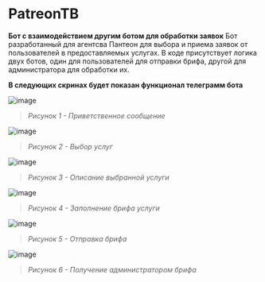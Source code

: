 # PatreonTB
**Бот с взаимодействием другим ботом для обработки заявок**
Бот разработанный для агентсва Пантеон для выбора и приема заявок от пользователей в предоставляемых услугах. В коде присутствует логика двух ботов, один для пользователей для отправки брифа, другой для администратора для обработки их.

**В следующих скринах будет показан функционал телеграмм бота**

![image](https://github.com/user-attachments/assets/8cf8374b-68c7-4954-a0be-7ec869c745f2)
> *Рисунок 1 - Приветственное сообщение*


![image](https://github.com/user-attachments/assets/b49cc782-d2dd-4d76-b549-98a1360414f8)
> *Рисунок 2 - Выбор услуг*


![image](https://github.com/user-attachments/assets/ab9d430c-ea34-4263-b1b1-59c513802976)
> *Рисунок 3 - Описание выбранной услуги*


![image](https://github.com/user-attachments/assets/71e214c2-5e2d-4a89-85ee-adc69e24e2e3)
> *Рисунок 4 - Заполнение брифа услуги*


![image](https://github.com/user-attachments/assets/2110cbf4-bd6e-4ece-94c0-c85a72098fb0)
> *Рисунок 5 - Отправка брифа*


![image](https://github.com/user-attachments/assets/c4a92e3f-8b17-4bf3-b821-77f5dbf12b77)
> *Рисунок 6 - Получение администратором брифа* 

